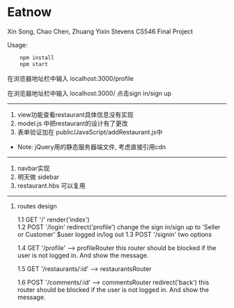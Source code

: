 # Eatnow

Xin Song, Chao Chen, Zhuang Yixin
Stevens CS546 Final Project

Usage: 

```javascript
    npm install 
    npm start
```
在浏览器地址栏中输入 localhost:3000/profile        

在浏览器地址栏中输入 localhost:3000/  点击sign in/sign up

---

1. view功能查看restaurant具体信息没有实现 
2. model.js 中把restaurant的设计有了更改
3. 表单验证加在 public/JavaScript/addRestaurant.js中

* Note: jQuery用的静态服务器端文件, 考虑直接引用cdn

--- 

1. navbar实现
2. 明天做 sidebar 
3. restaurant.hbs 可以复用

---

1. routes design

    1.1 GET  '/'        render('index')  
    1.2 POST '/login'   redirect('profile') change the sign in/sign up to 'Seller or Customer' $user logged in/log out 
    1.3 POST '/signin'  two options
    
    1.4 GET  '/profile' --> profileRouter
        this router should be blocked if the user is not logged in. And show the message.

    1.5 GET  '/restaurants/:id' --> restaurantsRouter

    1.6 POST  '/comments/:id'   --> commentsRouter 
        redirect('back')
        this router should be blocked if the user is not logged in. And show the message.
